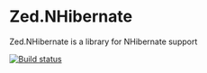 Zed.NHibernate
==============

Zed.NHibernate is a library for NHibernate support

[![Build status](https://ci.appveyor.com/api/projects/status/hqur66yhhekmt0d9/branch/master)](https://ci.appveyor.com/project/ztepsic/zed-nhibernate/branch/master)

